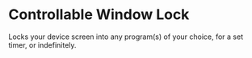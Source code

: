 # Controllable Window Lock
Locks your device screen into any program(s) of your choice, for a set timer, or indefinitely.
